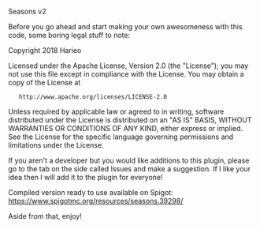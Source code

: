 Seasons v2

Before you go ahead and start making your own awesomeness with this code, some
boring legal stuff to note:

Copyright 2018 Harieo

   Licensed under the Apache License, Version 2.0 (the "License");
   you may not use this file except in compliance with the License.
   You may obtain a copy of the License at

       http://www.apache.org/licenses/LICENSE-2.0

   Unless required by applicable law or agreed to in writing, software
   distributed under the License is distributed on an "AS IS" BASIS,
   WITHOUT WARRANTIES OR CONDITIONS OF ANY KIND, either express or implied.
   See the License for the specific language governing permissions and
   limitations under the License.

If you aren't a developer but you would like additions to this plugin, please
go to the tab on the side called Issues and make a suggestion. If I like your
idea then I will add it to the plugin for everyone!

Compiled version ready to use available on Spigot: 
https://www.spigotmc.org/resources/seasons.39298/

Aside from that, enjoy!

